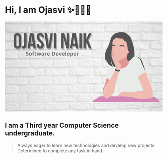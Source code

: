 # Hi, I am Ojasvi :sparkles:👩🏾‍💻
![Image](/images/git_img.png)
## I am a Third year Computer Science undergraduate.
> Always eager to learn new technologies and develop new projects. Determined to complete any task in hand.
